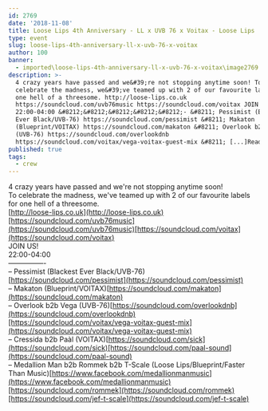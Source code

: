 ```yaml
---
id: 2769
date: '2018-11-08'
title: Loose Lips 4th Anniversary - LL x UVB 76 x Voitax - Loose Lips
type: event
slug: loose-lips-4th-anniversary-ll-x-uvb-76-x-voitax
author: 100
banner:
  - imported\loose-lips-4th-anniversary-ll-x-uvb-76-x-voitax\image2769.jpeg
description: >-
  4 crazy years have passed and we&#39;re not stopping anytime soon! To
  celebrate the madness, we&#39;ve teamed up with 2 of our favourite labels for
  one hell of a threesome. http://loose-lips.co.uk
  https://soundcloud.com/uvb76music https://soundcloud.com/voitax JOIN US!
  22:00-04:00 &#8212;&#8212;&#8212;&#8212;&#8212;- &#8211; Pessimist (Blackest
  Ever Black/UVB-76) https://soundcloud.com/pessimist &#8211; Makaton
  (Blueprint/VOITAX) https://soundcloud.com/makaton &#8211; Overlook b2b Vega
  (UVB-76) https://soundcloud.com/overlookdnb
  https://soundcloud.com/voitax/vega-voitax-guest-mix &#8211; [...]Read More...
published: true
tags:
  - crew
---
```

4 crazy years have passed and we're not stopping anytime soon!  
To celebrate the madness, we've teamed up with 2 of our favourite labels for one hell of a threesome.  
[http://loose-lips.co.uk](http://loose-lips.co.uk)[https://soundcloud.com/uvb76music](https://soundcloud.com/uvb76music)[https://soundcloud.com/voitax](https://soundcloud.com/voitax)  
JOIN US!  
22:00-04:00  
—————-  
– Pessimist (Blackest Ever Black/UVB-76)[https://soundcloud.com/pessimist](https://soundcloud.com/pessimist)  
– Makaton (Blueprint/VOITAX)[https://soundcloud.com/makaton](https://soundcloud.com/makaton)  
– Overlook b2b Vega (UVB-76)[https://soundcloud.com/overlookdnb](https://soundcloud.com/overlookdnb)[https://soundcloud.com/voitax/vega-voitax-guest-mix](https://soundcloud.com/voitax/vega-voitax-guest-mix)  
– Cressida b2b Paàl (VOITAX)[https://soundcloud.com/sick](https://soundcloud.com/sick)[https://soundcloud.com/paal-sound](https://soundcloud.com/paal-sound)  
– Medallion Man b2b Rommek b2b T-Scale (Loose Lips/Blueprint/Faster Than Music)[https://www.facebook.com/medallionmanmusic](https://www.facebook.com/medallionmanmusic)[https://soundcloud.com/rommek](https://soundcloud.com/rommek)[https://soundcloud.com/jef-t-scale](https://soundcloud.com/jef-t-scale)